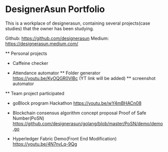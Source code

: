 # DesignerAsun Portfolio
This is a workplace of designerasun, containing several projects(case studies) that the owner has been studying. 

Github: https://github.com/designerasun
Medium: https://designerasun.medium.com/


** Personal projects
  * Caffeine checker
  
    
  * Attendance automator
    ** Folder generator
    https://youtu.be/KyOQGR0VlBc
    (YT link will be added)
    ** screenshot automator

 
** Team project participated

* goBlock program Hackathon 
    https://youtu.be/wY4mBHACn08 
   
- Blockchain consensus algorithm concept proposal
    Proof of Safe Number(PoSN)
    https://github.com/designerasun/golang/blob/master/PoSN/demo/demo.go

* Hyperledger Fabric Demo(Front End Modification)
    https://youtu.be/4N7nvLq-9Qg



 
    



